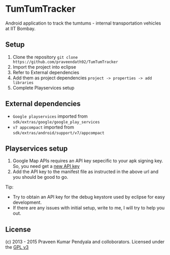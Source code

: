 TumTumTracker
=============
Android application to track the tumtums - internal transportation vehicles at IIT Bombay.


Setup
------------------
1. Clone the repository ```git clone https://github.com/praveendath92/TumTumTracker```
2. Import the project into eclipse
3. Refer to External dependencies
4. Add them as project dependencies ```project -> properties -> add libraries```
5. Complete Playservices setup


External dependencies
---------------------
- ```Google playservices``` imported from ```sdk/extras/google/google_play_services```
- ```v7 appcompact``` imported from ```sdk/extras/android/support/v7/appcompact```


Playservices setup
--------------------
1. Google Map APIs requires an API key sepecific to your apk signing key. So, you need get a [new API key][2]
2. Add the API key to the manifest file as instructed in the above url and you should be good to go.

Tip: 
* Try to obtain an API key for the debug keystore used by eclipse for easy development.
* If there are any issues with initial setup, write to me, I will try to help you out.


License
----------------------
(c) 2013 - 2015 Praveen Kumar Pendyala and colloborators. 
Licensed under the [GPL v3][1]


[1]: https://tldrlegal.com/license/gnu-general-public-license-v3-%28gpl-3%29
[2]: https://developers.google.com/maps/documentation/android/start#obtain_a_google_maps_api_key

